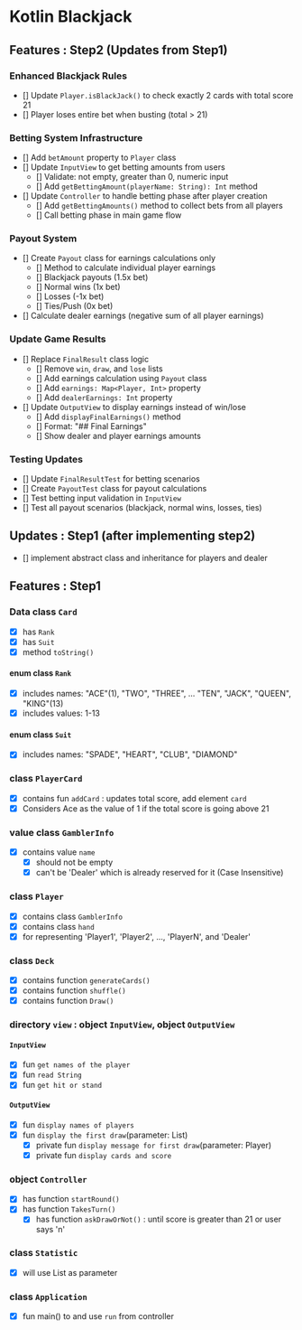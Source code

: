 # Kotlin Blackjack

## Features : Step2 (Updates from Step1)

### Enhanced Blackjack Rules
- [] Update `Player.isBlackJack()` to check exactly 2 cards with total score 21
- [] Player loses entire bet when busting (total > 21)

### Betting System Infrastructure
- [] Add `betAmount` property to `Player` class
- [] Update `InputView` to get betting amounts from users
  - [] Validate: not empty, greater than 0, numeric input
  - [] Add `getBettingAmount(playerName: String): Int` method
- [] Update `Controller` to handle betting phase after player creation
  - [] Add `getBettingAmounts()` method to collect bets from all players
  - [] Call betting phase in main game flow

### Payout System
- [] Create `Payout` class for earnings calculations only
  - [] Method to calculate individual player earnings
  - [] Blackjack payouts (1.5x bet)
  - [] Normal wins (1x bet)
  - [] Losses (-1x bet)
  - [] Ties/Push (0x bet)
- [] Calculate dealer earnings (negative sum of all player earnings)

### Update Game Results
- [] Replace `FinalResult` class logic
  - [] Remove `win`, `draw`, and `lose` lists
  - [] Add earnings calculation using `Payout` class
  - [] Add `earnings: Map<Player, Int>` property
  - [] Add `dealerEarnings: Int` property
- [] Update `OutputView` to display earnings instead of win/lose
  - [] Add `displayFinalEarnings()` method
  - [] Format: "## Final Earnings"
  - [] Show dealer and player earnings amounts

### Testing Updates
- [] Update `FinalResultTest` for betting scenarios
- [] Create `PayoutTest` class for payout calculations
- [] Test betting input validation in `InputView`
- [] Test all payout scenarios (blackjack, normal wins, losses, ties)

## Updates : Step1 (after implementing step2)
- [] implement abstract class and inheritance for players and dealer

## Features : Step1 
### Data class `Card`
- [x] has `Rank`
- [x] has `Suit`
- [x] method `toString()`

#### enum class `Rank`
- [x] includes names: "ACE"(1), "TWO", "THREE", ... "TEN", "JACK", "QUEEN", "KING"(13)
- [x] includes values: 1-13

#### enum class `Suit`
- [x] includes names: "SPADE", "HEART", "CLUB", "DIAMOND"

### class `PlayerCard`
- [x] contains fun `addCard` : updates total score, add element `card`
- [x] Considers Ace as the value of 1 if the total score is going above 21

### value class `GamblerInfo`
- [x] contains value `name`
  - [x] should not be empty
  - [x] can't be 'Dealer' which is already reserved for it (Case Insensitive)

### class `Player`
- [x] contains class `GamblerInfo`
- [x] contains class `hand`
- [x] for representing 'Player1', 'Player2', ..., 'PlayerN', and 'Dealer'

### class `Deck`
- [x] contains function `generateCards()`
- [x] contains function `shuffle()`
- [x] contains function `Draw()`

### directory `view` : object `InputView`, object `OutputView`
#### `InputView`
- [x] fun `get names of the player`
- [x] fun `read String`
- [x] fun `get hit or stand`
#### `OutputView`
- [x] fun `display names of players`
- [x] fun `display the first draw`(parameter: List<Player>)
  - [x] private fun `display message for first draw`(parameter: Player)
  - [x] private fun `display cards and score`

### object `Controller`
- [x] has function `startRound()`
- [x] has function `TakesTurn()`
  - [x] has function `askDrawOrNot()` : until score is greater than 21 or user says 'n'

### class `Statistic`
- [x] will use List<Player> as parameter

### class `Application`
- [x] fun main() to and use `run` from controller